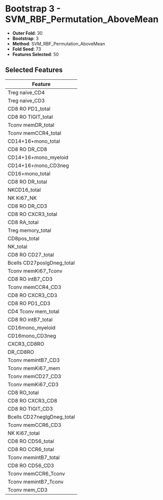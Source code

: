 # Bootstrap 3 - SVM_RBF_Permutation_AboveMean

- **Outer Fold**: 30
- **Bootstrap**: 3
- **Method**: SVM_RBF_Permutation_AboveMean
- **Fold Seed**: 73
- **Features Selected**: 50

## Selected Features

| Feature |
|---------|
| Treg naive_CD4 |
| Treg naive_CD3 |
| CD8 RO PD1_total |
| CD8 RO TIGIT_total |
| Tconv memDR_total |
| Tconv memCCR4_total |
| CD14+16+mono_total |
| CD8 RO DR_CD8 |
| CD14+16+mono_myeloid |
| CD14+16+mono_CD3neg |
| CD16+mono_total |
| CD8 RO DR_total |
| NKCD16_total |
| NK Ki67_NK |
| CD8 RO DR_CD3 |
| CD8 RO CXCR3_total |
| CD8 RA_total |
| Treg memory_total |
| CD8pos_total |
| NK_total |
| CD8 RO CD27_total |
| Bcells CD27posIgDneg_total |
| Tconv memKi67_Tconv |
| CD8 RO intB7_CD3 |
| Tconv memCCR4_CD3 |
| CD8 RO CXCR3_CD3 |
| CD8 RO PD1_CD3 |
| CD4 Tconv mem_total |
| CD8 RO intB7_total |
| CD16mono_myeloid |
| CD16mono_CD3neg |
| CXCR3_CD8RO |
| DR_CD8RO |
| Tconv memintB7_CD3 |
| Tconv memKi67_mem |
| Tconv memCD27_CD3 |
| Tconv memKi67_CD3 |
| CD8 RO_total |
| CD8 RO CXCR3_CD8 |
| CD8 RO TIGIT_CD3 |
| Bcells CD27negIgDneg_total |
| Tconv memCCR6_CD3 |
| NK Ki67_total |
| CD8 RO CD56_total |
| CD8 RO CCR6_total |
| Tconv memintB7_total |
| CD8 RO CD56_CD3 |
| Tconv memCCR6_Tconv |
| Tconv memintB7_Tconv |
| Tconv mem_CD3 |
